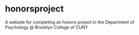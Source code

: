 # honorsproject
A website for completing an honors project in the Department of Psychology @ Brooklyn College of CUNY
